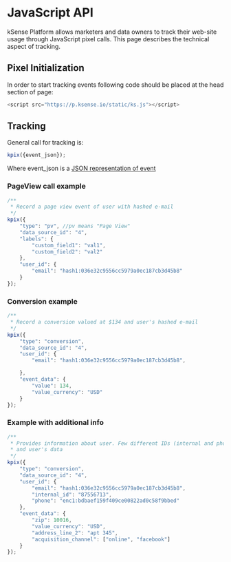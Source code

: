# JavaScript API

kSense Platform allows marketers and data owners to track their web-site usage through JavaScript pixel calls. This page describes the technical aspect of tracking.

## Pixel Initialization

In order to start tracking events following code should be placed at the head section of page:

```javascript
<script src="https://p.ksense.io/static/ks.js"></script>
```

## Tracking

General call for tracking is:

```javascript
kpix({event_json});
```

Where event\_json is a [JSON representation of event](event-json.md)

### PageView call example

```javascript
/**
 * Record a page view event of user with hashed e-mail
 */
kpix({
    "type": "pv", //pv means "Page View"
    "data_source_id": "4",
    "labels": {
        "custom_field1": "val1",
        "custom_field2": "val2"
    },
    "user_id": {
        "email": "hash1:036e32c9556cc5979a0ec187cb3d45b8"
    }
});
```

### Conversion example

```javascript
/**
 * Record a conversion valued at $134 and user's hashed e-mail
 */
kpix({
    "type": "conversion",
    "data_source_id": "4",
    "user_id": {
        "email": "hash1:036e32c9556cc5979a0ec187cb3d45b8",

    },
    "event_data": {
        "value": 134,
        "value_currency": "USD"
    }
});
```

### Example with additional info

```javascript
/**
 * Provides information about user. Few different IDs (internal and phone and e-mail)
 * and user's data
 */
kpix({
    "type": "conversion",
    "data_source_id": "4",
    "user_id": {
        "email": "hash1:036e32c9556cc5979a0ec187cb3d45b8",
        "internal_id": "87556713",
        "phone": "enc1:bdbaef159f409ce00822ad0c58f9bbed"
    },
    "event_data": {
        "zip": 10016,
        "value_currency": "USD",
        "address_line_2": "apt 345",
        "acquisition_channel": ["online", "facebook"]
    }
});
```



